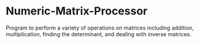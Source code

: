 # Numeric-Matrix-Processor

Program to perform a variety of operations on matrices including addition, multiplication, finding the determinant, and dealing with inverse matrices.
